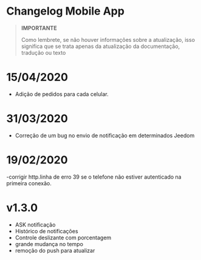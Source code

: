 # Changelog Mobile App

>**IMPORTANTE**
>
>Como lembrete, se não houver informações sobre a atualização, isso significa que se trata apenas da atualização da documentação, tradução ou texto

# 15/04/2020

- Adição de pedidos para cada celular.

# 31/03/2020

- Correção de um bug no envio de notificação em determinados Jeedom

# 19/02/2020

-corrigir http.linha de erro 39 se o telefone não estiver autenticado na primeira conexão.

# v1.3.0

- ASK notificação
- Histórico de notificações
- Controle deslizante com porcentagem
- grande mudança no tempo
- remoção do push para atualizar
